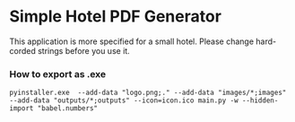 # Simple Hotel PDF Generator

This application is more specified for a small hotel. Please change hard-corded strings before you use it.

### How to export as .exe

`pyinstaller.exe  --add-data "logo.png;." --add-data "images/*;images" --add-data "outputs/*;outputs" --icon=icon.ico main.py -w --hidden-import "babel.numbers"`
